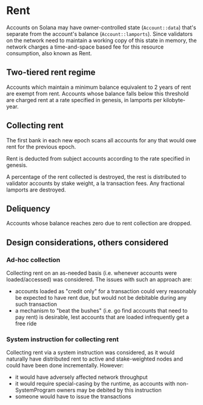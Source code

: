 # Rent

Accounts on Solana may have owner-controlled state (`Account::data`) that's separate 
from the account's balance (`Account::lamports`).  Since validators on the network need 
to maintain a working copy of this state in memory, the network charges a time-and-space 
based fee for this resource consumption, also known as Rent.

## Two-tiered rent regime

Accounts which maintain a minimum balance equivalent to 2 years of rent are exempt from
rent.  Accounts whose balance falls below this threshold are charged rent 
at a rate specified in genesis, in lamports per kilobyte-year.

## Collecting rent

The first bank in each new epoch scans all accounts for any that would owe rent for the previous epoch.

Rent is deducted from subject accounts according to the rate specified in genesis.

A percentage of the rent collected is destroyed, the rest is distributed to validator accounts by stake weight, a la transaction fees.  Any fractional lamports are destroyed.

## Deliquency

Accounts whose balance reaches zero due to rent collection are dropped.

## Design considerations, others considered

### Ad-hoc collection

Collecting rent on an as-needed basis (i.e. whenever accounts were loaded/accessed) was considered. 
The issues with such an approach are:
* accounts loaded as "credit only" for a transaction could very reasonably be expected to have rent due, 
but would not be debitable during any such transaction
* a mechanism to "beat the bushes" (i.e. go find accounts that need to pay rent) is desirable, 
lest accounts that are loaded infrequently get a free ride

### System instruction for collecting rent
Collecting rent via a system instruction was considered, as it would naturally have distributed rent to active and stake-weighted nodes and could have been done incrementally. However:
* it would have adversely affected network throughput
* it would require special-casing by the runtime, as accounts with non-SystemProgram owners may be debited by this instruction
* someone would have to issue the transactions

